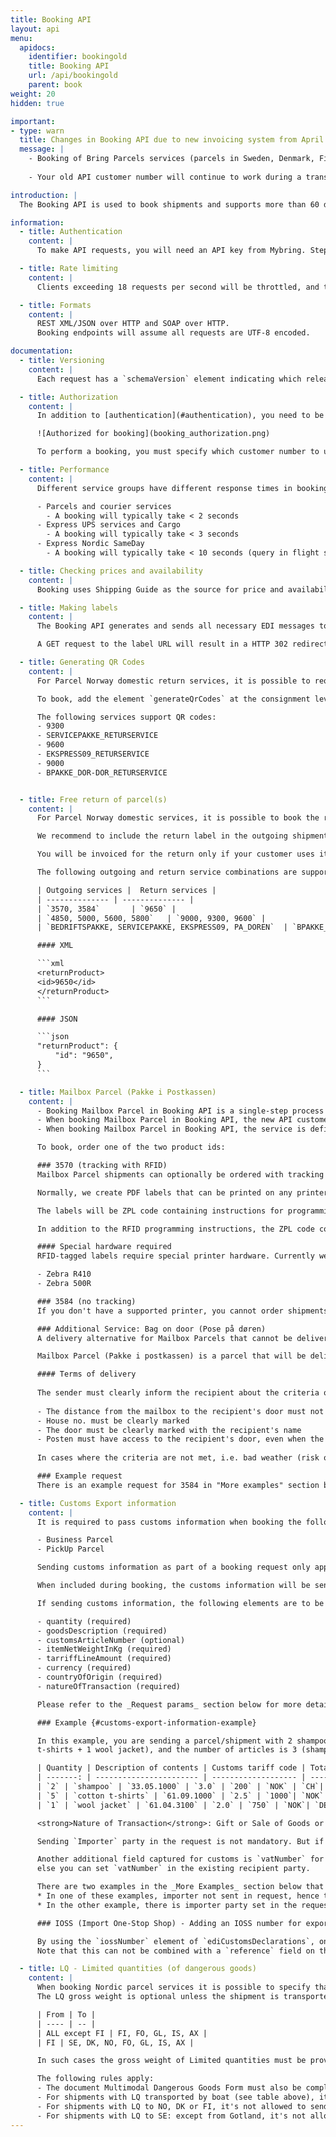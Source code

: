 ```yaml
---
title: Booking API
layout: api
menu:
  apidocs:
    identifier: bookingold
    title: Booking API
    url: /api/bookingold
    parent: book
weight: 20
hidden: true

important:
- type: warn
  title: Changes in Booking API due to new invoicing system from April 1st, 2022
  message: |
    - Booking of Bring Parcels services (parcels in Sweden, Denmark, Finland and cross border parcels to/from Norway) done via the Booking API must be done using main customer number. This applies to both outgoing services and return services, as well as pickups in Sweden and Denmark. You must change to your new API main customer number for such bookings. Your API main customer number is identical to your company's main customer number. [Your API customer numbers](https://www.mybring.com/useradmin/account/settings/api).
  
    - Your old API customer number will continue to work during a transition period. However, we recommend that you [change the API customer number being used for bookings of mentioned services](https://developer.bring.com/api/services/) as soon as possible to avoid any problems later.

introduction: |
  The Booking API is used to book shipments and supports more than 60 different services as well as a variety of additional services. Each shipment is booked individually, and shipment number, tracking link, EDI-prenotification, label and other transport documents are created as part of the transaction. Additionally, it's possible to book pickups. The API can also provide a list of supported services and countries based on your agreement with Bring (i.e. the customer numbers attached to your user). The Booking API has similarities with the Shipment API, but there are [differences](/api/booking-shipment/).

information:
  - title: Authentication
    content: |
      To make API requests, you will need an API key from Mybring. Steps for getting a key and description of headers can be found on the general API [Getting Started / Authentication](/api/#authentication) page. In addition to authentication, you need to be [authorized](#authorization).

  - title: Rate limiting
    content: |
      Clients exceeding 18 requests per second will be throttled, and the response will contain http status code 429. If you have a use case requiring rates above the limit, please contact developer-booking@bring.com for assistance.

  - title: Formats
    content: |
      REST XML/JSON over HTTP and SOAP over HTTP.
      Booking endpoints will assume all requests are UTF-8 encoded.

documentation:
  - title: Versioning
    content: |
      Each request has a `schemaVersion` element indicating which release of the schema is being used in the request and expected schema format in the response. Important: All clients must accept new (unknown) elements in the response. E.g. unknown elements should be ignored. The client framework used by client must thus not crash when unknown elements are encountered. Note that this requirement excludes the (old, but still widely used) Apache Axis 1.x Web Service client framework.

  - title: Authorization
    content: |
      In addition to [authentication](#authentication), you need to be authorized with the _booking_ right in order to perform bookings. This is done in [customer administration in Mybring](https://www.mybring.com/useradmin/external/administration):

      ![Authorized for booking](booking_authorization.png)

      To perform a booking, you must specify which customer number to use. For your convenience, there is an [API for getting the customer numbers](#list-customer-numbers) associated with your API user. The Customer Number API also links customer numbers with the services the customer number is valid for.

  - title: Performance
    content: |
      Different service groups have different response times in booking:

      - Parcels and courier services
        - A booking will typically take < 2 seconds
      - Express UPS services and Cargo
        - A booking will typically take < 3 seconds
      - Express Nordic SameDay
        - A booking will typically take < 10 seconds (query in flight schedules). We are working on improving the response times for QuickPack SameDay, making popular city-pairs much faster.

  - title: Checking prices and availability
    content: |
      Booking uses Shipping Guide as the source for price and availability for the different services. We advise clients of the Booking API to use [Shipping Guide API](/api/shipping-guide_2/) for getting the list price and checking availability before sending a booking request. Note that invoice payment is the only available payment option for the Booking API. This means that the Mybring user ID used in the booking request must have access to the customer number specified as payer of the booking.

  - title: Making labels
    content: |
      The Booking API generates and sends all necessary EDI messages to carry out the shipment. A URL to a PDF label is returned in responses. This label must be printed and be attached to the shipment. A URL that points to tracking information is also returned.

      A GET request to the label URL will result in a HTTP 302 redirect to the concrete storage facility (e.g. redirect to Amazon S3). Ensure that your client follows these redirects.

  - title: Generating QR Codes
    content: |
      For Parcel Norway domestic return services, it is possible to request QR codes. An end user can bring the QR code to any PiB or a Post Office in Norway, scan the QR code, and have a label printed there.

      To book, add the element `generateQrCodes` at the consignment level and set it to `true`. The response will contain one `qrCodeLink` per package. This is a URL to a PNG image of the QR code.

      The following services support QR codes:
      - 9300
      - SERVICEPAKKE_RETURSERVICE
      - 9600
      - EKSPRESS09_RETURSERVICE
      - 9000
      - BPAKKE_DOR-DOR_RETURSERVICE


  - title: Free return of parcel(s)
    content: |
      For Parcel Norway domestic services, it is possible to book the return shipment at the same time as the outgoing shipment. By setting the element `returnProduct` and specifying the return service, you will both get the regular label and the return label in the response. 

      We recommend to include the return label in the outgoing shipment, so that the return label can easily be used if your customer wants to return the shipment to you. 

      You will be invoiced for the return only if your customer uses it.

      The following outgoing and return service combinations are supported:

      | Outgoing services |  Return services |
      | -------------- | -------------- |
      | `3570, 3584`       | `9650` |
      | `4850, 5000, 5600, 5800`   | `9000, 9300, 9600` |
      | `BEDRIFTSPAKKE, SERVICEPAKKE, EKSPRESS09, PA_DOREN`  | `BPAKKE_DOR-DOR_RETURSERVICE, EKSPRESS09_RETURSERVICE, SERVICEPAKKE_RETURSERVICE` |

      #### XML

      ```xml
      <returnProduct>
      <id>9650</id>
      </returnProduct>
      ```

      #### JSON

      ```json
      "returnProduct": {
          "id": "9650",
      }
      ```

  - title: Mailbox Parcel (Pakke i Postkassen)
    content: |
      - Booking Mailbox Parcel in Booking API is a single-step process with one label per booking (multi-kolli is not supported). Each parcel is invoiced separately. A link to the label is returned in the response. 
      - When booking Mailbox Parcel in Booking API, the new API customer number is used. This is identical to your company's main customer number (without prefix PARCELS_NORWAY and without padded zeros if any).
      - When booking Mailbox Parcel in Booking API, the service is defined by setting 3584 or 3570 in the product id. 

      To book, order one of the two product ids:

      ### 3570 (tracking with RFID)
      Mailbox Parcel shipments can optionally be ordered with tracking using RFID.

      Normally, we create PDF labels that can be printed on any printer. If you opt for tracking, we create ZPL labels instead. ZPL stands for [Zebra Programming Language (ZPL)](https://en.wikipedia.org/wiki/Zebra_(programming_language)).

      The labels will be ZPL code containing instructions for programming the passive RFID antenna in the printer's labels with package numbers.

      In addition to the RFID programming instructions, the ZPL code contains instructions for rendering the rest of the label (addresses, icons, barcode, etc.).

      #### Special hardware required
      RFID-tagged labels require special printer hardware. Currently we support the following printers:

      - Zebra R410
      - Zebra 500R

      ### 3584 (no tracking)
      If you don't have a supported printer, you cannot order shipments with tracking. In this case, we will create normal PDF labels that can be printed using any printer.

      ### Additional Service: Bag on door (Pose på døren)
      A delivery alternative for Mailbox Parcels that cannot be delivered to the mailbox. 

      Mailbox Parcel (Pakke i postkassen) is a parcel that will be delivered in the recipient’s mailbox. If the parcel for various reasons does not fit in the mailbox, the sender may, against a surcharge, choose to leave the parcel on the door handle (in a special bag) to avoid it being sent to the pickup point. It's recommended that this delivery option is actively confirmed by the receiver upon booking in the sender's webshop. When the parcel is delivered as a bag on the door, the bar code is scanned and the recipient will receive an SMS/email. Note that if the parcel is delivered in the mailbox the additional fee will not occur.

      #### Terms of delivery
              
      The sender must clearly inform the recipient about the criteria of Bag on door when displaying this service in the check out (e.g. via Shipping Guide API):
        
      - The distance from the mailbox to the recipient's door must not exceed 250 m 
      - House no. must be clearly marked
      - The door must be clearly marked with the recipient's name 
      - Posten must have access to the recipient's door, even when the main entrance is locked, for instance when recipient live in an apartment. 
        
      In cases where the criteria are not met, i.e. bad weather (risk of damage) or where for security reason the risk is considered too high to use Bag on door, the parcel will still be delivered to the recipient's pickup point for delivery.

      ### Example request
      There is an example request for 3584 in "More examples" section below. Booking 3570 is just a matter of changing the service code from 3584 to 3570. If you want to specify a different return address on the label than your actual sender address, use the returnTo party tag. When the returnTo party tag is populated the input will replace your actual sender address on the top left corner of the label.

  - title: Customs Export information
    content: |     
      It is required to pass customs information when booking the following services from Norway -> abroad:

      - Business Parcel
      - PickUp Parcel

      Sending customs information as part of a booking request only applies to the aforementioned products.

      When included during booking, the customs information will be sent electronically from Bring to the destination country. 

      If sending customs information, the following elements are to be used:

      - quantity (required)
      - goodsDescription (required)
      - customsArticleNumber (optional)
      - itemNetWeightInKg (required)
      - tarriffLineAmount (required)
      - currency (required)
      - countryOfOrigin (required)
      - natureOfTransaction (required)

      Please refer to the _Request params_ section below for more details about the elements. [Customs tariff codes (tolltariffnummer)](http://tolltariffen.toll.no/).

      ### Example {#customs-export-information-example}

      In this example, you are sending a parcel/shipment with 2 shampoos, 5 cotton t-shirts and 1 wool jacket. The number of pieces is 8 (2 shampoos + 5 cotton
      t-shirts + 1 wool jacket), and the number of articles is 3 (shampoo, cotton t-shirt, wool jacket). The whole shipment is referred to as an item.

      | Quantity | Description of contents | Customs tariff code | Total content net weight (kg) | Total content value | Currency | Country of origin |
      | -------: | ----------------------- | ------------------- | ----------------------------: | ------------------: | -------- | ----------------- |
      | `2` | `shampoo` | `33.05.1000` | `3.0` | `200` | `NOK` | `CH`|
      | `5` | `cotton t-shirts` | `61.09.1000` | `2.5` | `1000`| `NOK`| `PL` |
      | `1` | `wool jacket` | `61.04.3100` | `2.0` | `750` | `NOK`| `DE` |

      <strong>Nature of Transaction</strong>: Gift or Sale of Goods or Returned Goods or Commercial Sample or Documents or Other

      Sending `Importer` party in the request is not mandatory. But if there is no importer sent then system will consider recipient as importer.

      Another additional field captured for customs is `vatNumber` for the parties. This is an optional field. If you are setting importer party then you can add `vatNumber` in it,
      else you can set `vatNumber` in the existing recipient party.

      There are two examples in the _More Examples_ section below that show requests containing customs information.
      * In one of these examples, importer not sent in request, hence the recipient is the importing party with (optional) `vatNumber`.
      * In the other example, there is importer party set in the request with the (optional) `vatNumber`.

      ### IOSS (Import One-Stop Shop) - Adding an IOSS number for exports from Norway to EU

      By using the `iossNumber` element of `ediCustomsDeclarations`, one can specify an IOSS number for exports from Norway to EU countries. Only applicable when `natureOfTransaction` is of type `SALE_OF_GOODS`.
      Note that this can not be combined with a `reference` field on the `senders` party. More info on [IOSS](https://www.bring.no/tjenester/toll/ioss).

  - title: LQ - Limited quantities (of dangerous goods)
    content: |
      When booking Nordic parcel services it is possible to specify that a shipment contains limited quantities of dangerous goods, by adding the `0003` additional service.
      The LQ gross weight is optional unless the shipment is transported by boat, as specified in the table below:

      | From | To |
      | ---- | -- |
      | ALL except FI | FI, FO, GL, IS, AX |
      | FI | SE, DK, NO, FO, GL, IS, AX |

      In such cases the gross weight of Limited quantities must be provided. The document Multimodal Dangerous Goods Form must also be completed correctly and sent to Bring’s booking department before transportation begins.

      The following rules apply:
      - The document Multimodal Dangerous Goods Form must also be completed correctly and sent to Bring’s booking department before transportation begins
      - For shipments with LQ transported by boat (see table above), it is mandatory to specify the LQ gross weight and a dangerous goods declaration must be attached physically to the parcel/pallet.
      - For shipments with LQ to NO, DK or FI, it's not allowed to send shipments with LQ to islands without bridge connections.
      - For shipments with LQ to SE: except from Gotland, it's not allowed to send shipments with LQ to islands without bridge connections. For such shipments to Gotland, it is always mandatory to specify the LQ gross weight in grams.
---
```


